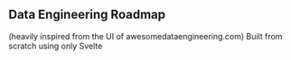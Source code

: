 ## Data Engineering Roadmap 
(heavily inspired from the UI of awesomedataengineering.com)
Built from scratch using only Svelte
